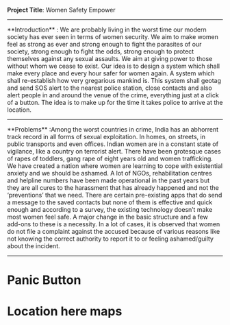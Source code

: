 **Project Title**: Women Safety Empower<br>
<hr>
**Introduction** : We are probably living in the worst time our modern society has ever seen in terms of women security. We aim to make women feel as strong as ever and strong enough to fight the parasites of our society, strong enough to fight the odds, strong enough to protect themselves against any sexual assaults. We aim at giving power to those without whom we cease to exist. Our idea is to design a system which shall make every place and every hour safer for women again. A system which shall re-establish how very gregarious mankind is. This system shall geotag and send SOS alert to the nearest police station, close contacts and also alert people in and around the venue of the crime, everything just at a click of a button. The idea is to make up for the time it takes police to arrive at the location.
<br>
<hr>
**Problems** :Among the worst countries in crime, India has an abhorrent track record in all forms of sexual exploitation. In homes, on streets, in public transports and even offices. Indian women are in a constant state of vigilance, like a country on terrorist alert. There have been grotesque cases of rapes of toddlers, gang rape of eight years old and women trafficking. We have created a nation where women are learning to cope with existential anxiety and we should be ashamed.
A lot of NGOs, rehabilitation centres and helpline numbers have been made operational in the past years but they are all cures to the harassment that has already happened and not the ‘preventions’ that we need. There are certain pre-existing apps that do send a message to the saved contacts but none of them is effective and quick enough and according to a survey, the existing technology doesn’t make most women feel safe. A major change in the basic structure and a few add-ons to these is a necessity. In a lot of cases, it is observed that women do not file a complaint against the accused because of various reasons like not knowing the correct authority to report it to or feeling ashamed/guilty about the incident.

<br>
<hr>

<h1>Panic Button<h1>
<h1>Location here maps</h1>
